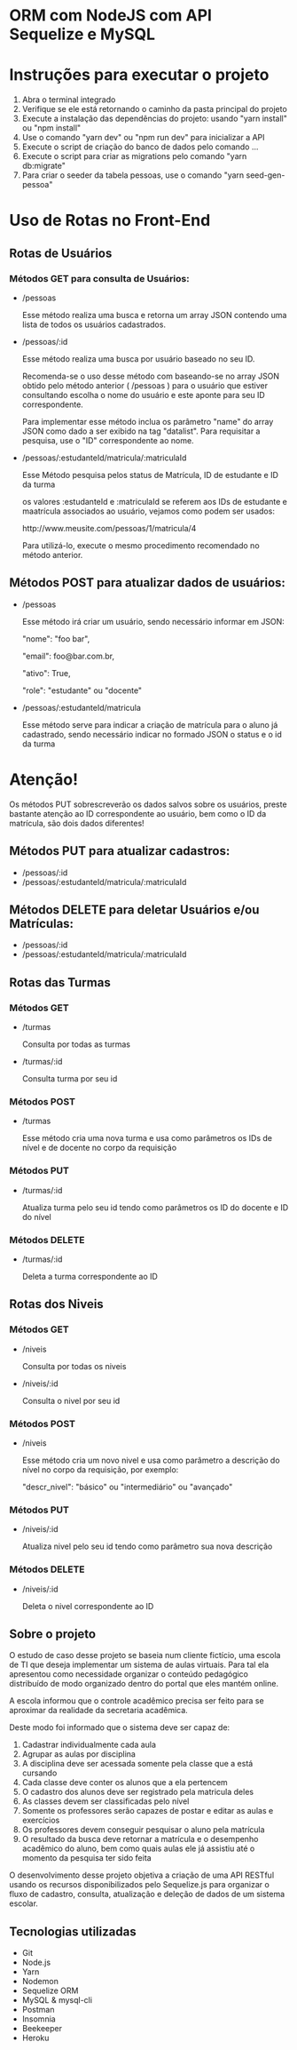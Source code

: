 # ORM com NodeJS com API Sequelize e MySQL

# Instruções para executar o projeto

<ol>
    <li>Abra o terminal integrado</li>
    <li>Verifique se ele está retornando o caminho da pasta principal do projeto</li>
    <li>Execute a instalação das dependências do projeto: usando "yarn install" ou "npm install"</li>
    <li>Use o comando "yarn dev" ou "npm run dev" para inicializar a API</li>
    <li>Execute o script de criação do banco de dados pelo comando ...</li>
    <li>Execute o script para criar as migrations pelo comando "yarn db:migrate"</li>
    <li>Para criar o seeder da tabela pessoas, use o comando "yarn seed-gen-pessoa"</li>
</ol>

# Uso de Rotas no Front-End

## Rotas de Usuários
### Métodos GET para consulta de Usuários:

<ul>
    <li>
        /pessoas
        <p>Esse método realiza uma busca e retorna um array JSON contendo uma lista de todos os usuários cadastrados.</p>
    </li>
    <li>
        /pessoas/:id
        <p>Esse método realiza uma busca por usuário baseado no seu ID.</p>
        <p>Recomenda-se o uso desse método com baseando-se no array JSON obtido pelo método anterior ( /pessoas ) para o usuário que estiver consultando escolha o nome do usuário e este aponte para seu ID correspondente.</p>
        <p>Para implementar esse método inclua os parâmetro "name" do array JSON como dado a ser exibido na tag "datalist". Para requisitar a pesquisa, use o "ID" correspondente ao nome.</p>
    </li>
    <li>
        /pessoas/:estudanteId/matricula/:matriculaId
        <p>Esse Método pesquisa pelos status de Matrícula, ID de estudante e ID da turma</p>
        <p>os valores :estudanteId e :matriculaId se referem aos IDs de estudante e maatrícula associados ao usuário, vejamos como podem ser usados:</p>
        <p>http://www.meusite.com/pessoas/1/matricula/4</p>
        <p>Para utilizá-lo, execute o mesmo procedimento recomendado no método anterior.</p>
    </li>
</ul>

## Métodos POST para atualizar dados de usuários:

<ul>
    <li>
        /pessoas
        <p>Esse método irá criar um usuário, sendo necessário informar em JSON:</p>
        <p>"nome": "foo bar",</p>
        <p>"email": foo@bar.com.br,</p>
        <p>"ativo": True,</p>
        <p>"role": "estudante" ou "docente"</p>
    </li>
    <li>
        /pessoas/:estudanteId/matricula
        <p>Esse método serve para indicar a criação de matrícula para o aluno já cadastrado, sendo necessário indicar no formado JSON o status e o id da turma</p>
    </li>
</ul>

# Atenção!
<p>Os métodos PUT sobrescreverão os dados salvos sobre os usuários, preste bastante atenção ao ID correspondente ao usuário, bem como o ID da matrícula, são dois dados diferentes!</p>

## Métodos PUT para atualizar cadastros:

<ul>
    <li>/pessoas/:id</li>
    <li>/pessoas/:estudanteId/matricula/:matriculaId</li>
</ul>

## Métodos DELETE para deletar Usuários e/ou Matrículas:

<ul>
    <li>/pessoas/:id</li>
    <li>/pessoas/:estudanteId/matricula/:matriculaId</li>
</ul>

## Rotas das Turmas

### Métodos GET

<ul>
    <li>/turmas</li>
    <p>Consulta por todas as turmas</p>
    <li>/turmas/:id</li>
    <p>Consulta turma por seu id</p>
</ul>

### Métodos POST

<ul>
    <li>/turmas</li>
    <p>Esse método cria uma nova turma e usa como parâmetros os IDs de nível e de docente no corpo da requisição</p>
</ul>

### Métodos PUT

<ul>
    <li>/turmas/:id</li>
    <p>Atualiza turma pelo seu id tendo como parâmetros os ID do docente e ID do nível</p>
</ul>

### Métodos DELETE

<ul>
    <li>/turmas/:id</li>
    <p>Deleta a turma correspondente ao ID</p>
</ul>

## Rotas dos Niveis

### Métodos GET

<ul>
    <li>/niveis</li>
    <p>Consulta por todas os niveis</p>
    <li>/niveis/:id</li>
    <p>Consulta o nivel por seu id</p>
</ul>

### Métodos POST

<ul>
    <li>/niveis</li>
    <p>Esse método cria um novo nivel e usa como parâmetro a descrição do nível no corpo da requisição, por exemplo:</p>
    <p>"descr_nivel": "básico" ou "intermediário" ou "avançado"<p>
</ul>

### Métodos PUT

<ul>
    <li>/niveis/:id</li>
    <p>Atualiza nivel pelo seu id tendo como parâmetro sua nova descrição</p>
</ul>

### Métodos DELETE

<ul>
    <li>/niveis/:id</li>
    <p>Deleta o nivel correspondente ao ID</p>
</ul>

## Sobre o projeto
<p>O estudo de caso desse projeto se baseia num cliente fictício, uma escola de TI que deseja implementar um sistema de aulas virtuais. Para tal ela apresentou como necessidade organizar o conteúdo pedagógico distribuído de modo organizado dentro do portal que eles mantém online.</p>
<p>A escola informou que o controle acadêmico precisa ser feito para se aproximar da realidade da secretaria acadêmica.</p>
<p>Deste modo foi informado que o sistema deve ser capaz de:</p>
<ol>
    <li>Cadastrar individualmente cada aula</li>
    <li>Agrupar as aulas por disciplina</li>
    <li>A disciplina deve ser acessada somente pela classe que a está cursando</li>
    <li>Cada classe deve conter os alunos que a ela pertencem</li>
    <li>O cadastro dos alunos deve ser registrado pela matricula deles</li>
    <li>As classes devem ser classificadas pelo nível</li>
    <li>Somente os professores serão capazes de postar e editar as aulas e exercícios</li>
    <li>Os professores devem conseguir pesquisar o aluno pela matrícula</li>
    <li>O resultado da busca deve retornar a matrícula e o desempenho acadêmico do aluno, bem como quais aulas ele já assistiu até o momento da pesquisa ter sido feita</li>
</ol>
<p>O desenvolvimento desse projeto objetiva a criação de uma API RESTful usando os recursos disponibilizados pelo Sequelize.js para organizar o fluxo de cadastro, consulta, atualização e deleção de dados de um sistema escolar.</p>

## Tecnologias utilizadas
<ul>
    <li>Git</li>
    <li>Node.js</li>
    <li>Yarn</li>
    <li>Nodemon</li>
    <li>Sequelize ORM</li>
    <li>MySQL & mysql-cli</li>
    <li>Postman</li>
    <li>Insomnia</li>
    <li>Beekeeper</li>
    <li>Heroku</li>
</ul>
